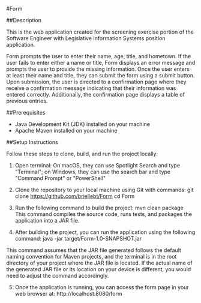 #Form

##Description

This is the web application created for the screening exercise portion of the Software Engineer 
with Legislative Information Systems position application. 

Form prompts the user to enter their name, age, title, and hometown. If the user fails to enter 
either a name or title, Form displays an error message and prompts the user to provide the missing 
information. Once the user enters at least their name and title, they can submit the form using a 
submit button. Upon submission, the user is directed to a confirmation page where they receive a 
confirmation message indicating that their information was entered correctly. Additionally, the
confirmation page displays a table of previous entries.


##Prerequisites

- Java Development Kit (JDK) installed on your machine
- Apache Maven installed on your machine 



##Setup Instructions

Follow these steps to clone, build, and run the project locally:

1. Open terminal:
On macOS, they can use Spotlight Search and type "Terminal"; on Windows, they can use the search
bar and type "Command Prompt" or "PowerShell"

3. Clone the repository to your local machine using Git with commands:
     git clone https://github.com/briellebt/Form
     cd Form
   
5.  Run the following command to build the project:
  	  mvn clean package
This command compiles the source code, runs tests, and packages the application into a JAR file.

6. After building the project, you can run the application using the following command:
     java -jar target/Form-1.0-SNAPSHOT.jar

This command assumes that the JAR file generated follows the default naming convention for Maven 
projects, and the terminal is in the root directory of your project where the JAR file is located. 
If the actual name of the generated JAR file or its location on your device is different, you would 
need to adjust the command accordingly.

   
5. Once the application is running, you can access the form page in your web browser at:
   	http://localhost:8080/form



   
